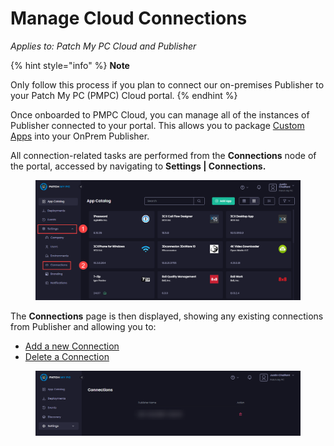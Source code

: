 # Manage Cloud Connections

_Applies to: Patch My PC Cloud and Publisher_

{% hint style="info" %}
**Note**

Only follow this process if you plan to connect our on-premises Publisher to your Patch My PC (PMPC) Cloud portal.
{% endhint %}

Once onboarded to PMPC Cloud, you can manage all of the instances of Publisher connected to your portal. This allows you to package [Custom Apps](../../custom-apps/) into your OnPrem Publisher.

All connection-related tasks are performed from the **Connections** node of the portal, accessed by navigating to **Settings | Connections.**

<figure><img src="../../../_images/gitbook/image%20%281708%29.png" alt="Navigating to “Settings | Connections”" width="563"><figcaption></figcaption></figure>

The **Connections** page is then displayed, showing any existing connections from Publisher and allowing you to:

* [Add a new Connection](add-a-connection.md)
* [Delete a Connection](delete-a-cloud-connection.md)

<figure><img src="../../../_images/gitbook/image%20%282597%29.png" alt="“Connections” page" width="563"><figcaption></figcaption></figure>
